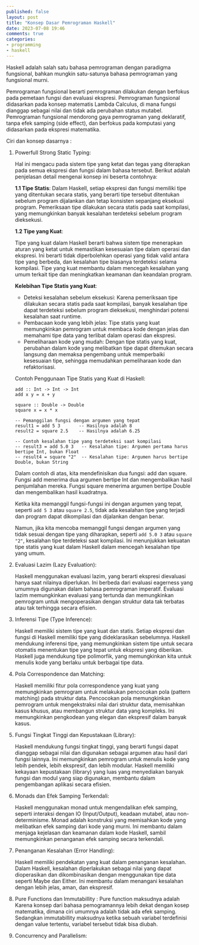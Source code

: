 ```yaml
---
published: false
layout: post
title: "Konsep Dasar Pemrograman Haskell"
date: 2023-07-08 19:46
comments: true
categories: 
- programming
- haskell
---
```


Haskell adalah salah satu bahasa pemrograman dengan paradigma fungsional, bahkan mungkin satu-satunya bahasa pemrograman yang fungsional murni.

Pemrograman fungsional berarti pemrograman dilakukan dengan berfokus pada pemetaan fungsi dan evaluasi ekspresi. Pemrograman fungsional didasarkan pada konsep matematis Lambda Calculus, di mana fungsi dianggap sebagai nilai dan tidak ada perubahan status mutabel. Pemrograman fungsional mendorong gaya pemrograman yang deklaratif, tanpa efek samping (side effect), dan berfokus pada komputasi yang didasarkan pada ekspresi matematika. 

Ciri dan konsep dasarnya :

1. Powerfull Strong Static Typing:

   Hal ini mengacu pada sistem tipe yang ketat dan tegas yang diterapkan pada semua ekspresi dan fungsi dalam bahasa tersebut. Berikut adalah penjelasan detail mengenai konsep ini beserta contohnya:

	**1.1 Tipe Statis**:
	Dalam Haskell, setiap ekspresi dan fungsi memiliki tipe yang ditentukan secara statis, yang berarti tipe tersebut ditentukan sebelum program dijalankan dan tetap konsisten sepanjang eksekusi program. Pemeriksaan tipe dilakukan secara statis pada saat kompilasi, yang memungkinkan banyak kesalahan terdeteksi sebelum program dieksekusi.

	**1.2 Tipe yang Kuat**:
	
	Tipe yang kuat dalam Haskell berarti bahwa sistem tipe menerapkan aturan yang ketat untuk memastikan kesesuaian tipe dalam operasi dan ekspresi. Ini berarti tidak diperbolehkan operasi yang tidak valid antara tipe yang berbeda, dan kesalahan tipe biasanya terdeteksi selama kompilasi. Tipe yang kuat membantu dalam mencegah kesalahan yang umum terkait tipe dan meningkatkan keamanan dan keandalan program.

	**Kelebihan Tipe Statis yang Kuat**:

	- Deteksi kesalahan sebelum eksekusi: 
	  Karena pemeriksaan tipe dilakukan secara statis pada saat kompilasi, banyak kesalahan tipe dapat terdeteksi sebelum program dieksekusi, menghindari potensi kesalahan saat runtime.
	- Pembacaan kode yang lebih jelas: 
	  Tipe statis yang kuat memungkinkan pemrogram untuk membaca kode dengan jelas dan memahami tipe data yang terlibat dalam operasi dan ekspresi.
	- Pemeliharaan kode yang mudah: 
		  Dengan tipe statis yang kuat, perubahan dalam kode yang melibatkan tipe dapat ditemukan secara langsung dan memaksa pengembang untuk memperbaiki kesesuaian tipe, sehingga memudahkan pemeliharaan kode dan refaktorisasi.
		
	Contoh Penggunaan Tipe Statis yang Kuat di Haskell:

	```
	add :: Int -> Int -> Int
	add x y = x + y

	square :: Double -> Double
	square x = x * x

	-- Pemanggilan fungsi dengan argumen yang tepat
	result1 = add 5 3       -- Hasilnya adalah 8
	result2 = square 2.5    -- Hasilnya adalah 6.25

	-- Contoh kesalahan tipe yang terdeteksi saat kompilasi
	-- result3 = add 5.0 3   -- Kesalahan tipe: Argumen pertama harus bertipe Int, bukan Float
	-- result4 = square "2"  -- Kesalahan tipe: Argumen harus bertipe Double, bukan String
	```
  
   Dalam contoh di atas, kita mendefinisikan dua fungsi: add dan square. Fungsi add menerima dua argumen bertipe Int dan mengembalikan hasil penjumlahan mereka. Fungsi square menerima argumen bertipe Double dan mengembalikan hasil kuadratnya.

   Ketika kita memanggil fungsi-fungsi ini dengan argumen yang tepat, seperti `add 5 3` atau `square 2.5`, tidak ada kesalahan tipe yang terjadi dan program dapat dikompilasi dan dijalankan dengan benar.

   Namun, jika kita mencoba memanggil fungsi dengan argumen yang tidak sesuai dengan tipe yang diharapkan, seperti `add 5.0 3` atau `square "2"`, kesalahan tipe terdeteksi saat kompilasi. Ini menunjukkan kekuatan tipe statis yang kuat dalam Haskell dalam mencegah kesalahan tipe yang umum.

2. Evaluasi Lazim (Lazy Evaluation):

   Haskell menggunakan evaluasi lazim, yang berarti ekspresi dievaluasi hanya saat nilainya diperlukan. Ini berbeda dari evaluasi eagerness yang umumnya digunakan dalam bahasa pemrograman imperatif. Evaluasi lazim memungkinkan evaluasi yang tertunda dan memungkinkan pemrogram untuk mengoperasikan dengan struktur data tak terbatas atau tak terhingga secara efisien.

3. Inferensi Tipe (Type Inference):

   Haskell memiliki sistem tipe yang kuat dan statis. Setiap ekspresi dan fungsi di Haskell memiliki tipe yang dideklarasikan sebelumnya. Haskell mendukung inferensi tipe, yang memungkinkan sistem tipe untuk secara otomatis menentukan tipe yang tepat untuk ekspresi yang diberikan. Haskell juga mendukung tipe polimorfik, yang memungkinkan kita untuk menulis kode yang berlaku untuk berbagai tipe data.

4. Pola Correspondence dan Matching:

   Haskell memiliki fitur pola correspondence yang kuat yang memungkinkan pemrogram untuk melakukan pencocokan pola (pattern matching) pada struktur data. Pencocokan pola memungkinkan pemrogram untuk mengekstraksi nilai dari struktur data, memisahkan kasus khusus, atau membangun struktur data yang kompleks. Ini memungkinkan pengkodean yang elegan dan ekspresif dalam banyak kasus.

5. Fungsi Tingkat Tinggi dan Kepustakaan (Library):

   Haskell mendukung fungsi tingkat tinggi, yang berarti fungsi dapat dianggap sebagai nilai dan digunakan sebagai argumen atau hasil dari fungsi lainnya. Ini memungkinkan pemrogram untuk menulis kode yang lebih pendek, lebih ekspresif, dan lebih modular. Haskell memiliki kekayaan kepustakaan (library) yang luas yang menyediakan banyak fungsi dan modul yang siap digunakan, membantu dalam pengembangan aplikasi secara efisien.

6. Monads dan Efek Samping Terkendali:

   Haskell menggunakan monad untuk mengendalikan efek samping, seperti interaksi dengan IO (Input/Output), keadaan mutabel, atau non-determinisme. Monad adalah konstruksi yang memisahkan kode yang melibatkan efek samping dari kode yang murni. Ini membantu dalam menjaga kejelasan dan keamanan dalam kode Haskell, sambil memungkinkan penanganan efek samping secara terkendali.

7. Penanganan Kesalahan (Error Handling):

   Haskell memiliki pendekatan yang kuat dalam penanganan kesalahan. Dalam Haskell, kesalahan diperlakukan sebagai nilai yang dapat dioperasikan dan dikombinasikan dengan menggunakan tipe data seperti Maybe dan Either. Ini membantu dalam menangani kesalahan dengan lebih jelas, aman, dan ekspresif.

4. Pure Functions dan Immutabillity : Pure function maksudnya adalah Karena konsep dari bahasa pemogramannya lebih dekat dengan kosep matematika, dimana ciri umumnya adalah tidak ada efek samping. Sedangkan immutabillity maksudnya ketika sebuah variabel terdefinisi dengan value tertentu, variabel tersebut tidak bisa diubah.

5. Concurrency and Parallelism: 


